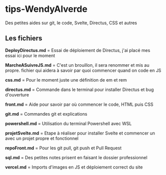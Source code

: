 # tips-WendyAlverde

Des petites aides sur git, le code, Svelte, Directus, CSS et autres

## Les fichiers

**DeployDirectus.md** = Essai de déploiement de Directus, j'ai  placé mes essai ici pour le moment

**MarcheASuivreJS.md** = C'est un brouillon, il sera renommer et mis au propre. fichier qui aidera à savoir par quoi commencer quand on code en JS

**css.md** = Pour le moment juste une définition de em et rem

**directus.md** = Commande dans le terminal pour installer Directus et bug d'ouverture

**front.md** = Aide pour savoir par où commencer le code, HTML  puis CSS

**git.md** = Commandes git et explications

**powershell.md** = Utilisation du terminal Powershell avec WSL

**projetSvelte.md** = Etape à réaliser pour installer Svelte et commencer un avec un projet propre et fonctionnel

**repoFront.md** =  Pour les git pull, git push et Pull Request

**sql.md** = Des petites notes prisent en faisant le dossier professionnel

**vercel.md** = Imports d'images en JS et déploiement correct du site

